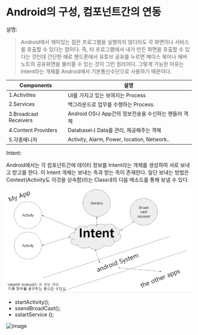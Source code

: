 # Android의 구성, 컴포넌트간의 연동
설명:
> Android에서 재미있는 점은 프로그램을 실행하지 않더라도 각 화면이나 서비스를 호출할 수 있다는 점이다. 즉, 타 프로그램에서 내가 만든 화면을 호출할 수 있다는 것인데 간단한 예로 핸드폰에서 유튜브 공유를 누르면 페이스 북이나 에버노트의 공유화면을 불러올 수 있는 것이 그런 원리이다. 그렇게 가능한 이유는 Intent라는 개체를 Android에서 기본통신수단으로 사용하기 때문이다. 

| Components   |      설명      |
|----------|-------------|
| 1.Activities |  UI를 가지고 있는 보여지는 Process |
| 2.Services |   백그라운드로 업무를 수행하는 Process.  |
| 3.Broadcast Receivers | Android OS나 App간의 정보전송을 수신하는 핸들러 객체 |
| 4.Content Providers |   Database나 Data를 관리, 제공해주는 객체 |
| 5.각종매니저 |Activity, Alarm, Power, location, Network.. |

Intent:

Android에서는 각 컴포넌트간에 데이터 정보를 Intent라는 개체를 생성하여 서로 보내고 받고를 한다. 이 Intent 개체는 보내는 측과 받는 측이 존재한다. 일단 보내는 방법은 Context(Activity도 이것을 상속함)라는 Class내의 다음 메소드를 통해 보낼 수 있다.

![](/images/image40.png)

- startActivity();
- ssendBroadCast();
- sstartService ();

![image](https://user-images.githubusercontent.com/12086377/27411696-427d4374-572a-11e7-9c96-adf7deac1e8a.png)


    
